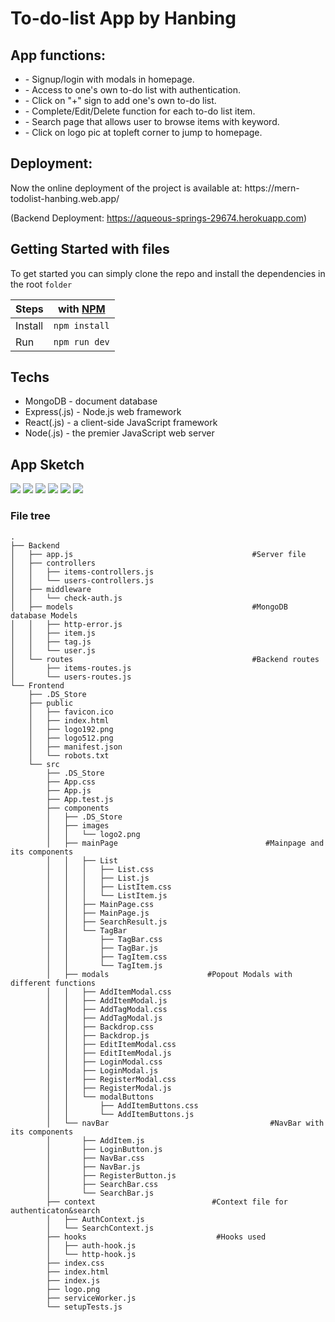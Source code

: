 # To-do-list App by Hanbing



<h2>App functions:</h2>
<ul>
<li>- Signup/login with modals in homepage.</li>
<li>- Access to one's own to-do list with authentication.</li>
<li>- Click on "+" sign to add one's own to-do list.</li>
<li>- Complete/Edit/Delete function for each to-do list item.</li>
<li>- Search page that allows user to browse items with keyword.</li>
<li>- Click on logo pic at topleft corner to jump to homepage.</li>
</ul>

<h2>Deployment: </h2>
Now the online deployment of the project is available at: 
https://mern-todolist-hanbing.web.app/

(Backend Deployment: https://aqueous-springs-29674.herokuapp.com)


<h2>Getting Started with files</h2>

To get started you can simply clone the repo and install the dependencies in the root `folder`

| Steps   | with [NPM](https://www.npmjs.com/) |
| ------- | ---------------------------------- |
| Install | `npm install`                      |
| Run     | `npm run dev`                      |

<h2>Techs</h2>
<ul>
  <li>MongoDB - document database</li>
   <li> Express(.js) - Node.js web framework</li>
  <li> React(.js) - a client-side JavaScript framework</li>
  <li> Node(.js) - the premier JavaScript web server</li>
</ul>
    
<h2>App Sketch</h2>

<img src = "https://tva1.sinaimg.cn/large/0081Kckwgy1gjzrb1v628j31kw0twq8o.jpg" />
<img src = "https://tva1.sinaimg.cn/large/0081Kckwgy1gjzrb0y1t3j31kw0twq93.jpg" />
<img src = "https://tva1.sinaimg.cn/large/0081Kckwgy1gjzrb0igogj31kw0twtej.jpg" />
<img src = "https://tva1.sinaimg.cn/large/0081Kckwgy1gjzrb05h75j31kw0u0afi.jpg" />
<img src = "https://tva1.sinaimg.cn/large/0081Kckwgy1gjzrazr6t0j31k80tygrv.jpg" />
<img src = "https://tva1.sinaimg.cn/large/0081Kckwgy1gjzraz3k0zj31k60c2jve.jpg" />



<h3>File tree</h3>


```
.
├── Backend
│   ├── app.js                                        #Server file
│   ├── controllers
│   │   ├── items-controllers.js
│   │   └── users-controllers.js
│   ├── middleware                          
│   │   └── check-auth.js
│   ├── models                                        #MongoDB database Models
│   │   ├── http-error.js
│   │   ├── item.js
│   │   ├── tag.js
│   │   └── user.js
│   └── routes                                        #Backend routes
│       ├── items-routes.js
│       └── users-routes.js
└── Frontend
    ├── .DS_Store
    ├── public
    │   ├── favicon.ico
    │   ├── index.html
    │   ├── logo192.png
    │   ├── logo512.png
    │   ├── manifest.json
    │   └── robots.txt
    └── src
        ├── .DS_Store
        ├── App.css
        ├── App.js                                   
        ├── App.test.js
        ├── components
        │   ├── .DS_Store
        │   ├── images
        │   │   └── logo2.png
        │   ├── mainPage                                 #Mainpage and its components
        │   │   ├── List
        │   │   │   ├── List.css
        │   │   │   ├── List.js
        │   │   │   ├── ListItem.css
        │   │   │   └── ListItem.js
        │   │   ├── MainPage.css
        │   │   ├── MainPage.js
        │   │   ├── SearchResult.js
        │   │   └── TagBar
        │   │       ├── TagBar.css
        │   │       ├── TagBar.js
        │   │       ├── TagItem.css
        │   │       └── TagItem.js
        │   ├── modals                      #Popout Modals with different functions
        │   │   ├── AddItemModal.css
        │   │   ├── AddItemModal.js
        │   │   ├── AddTagModal.css
        │   │   ├── AddTagModal.js
        │   │   ├── Backdrop.css
        │   │   ├── Backdrop.js
        │   │   ├── EditItemModal.css
        │   │   ├── EditItemModal.js
        │   │   ├── LoginModal.css
        │   │   ├── LoginModal.js
        │   │   ├── RegisterModal.css
        │   │   ├── RegisterModal.js
        │   │   └── modalButtons
        │   │       ├── AddItemButtons.css
        │   │       └── AddItemButtons.js
        │   └── navBar                                    #NavBar with its components
        │       ├── AddItem.js
        │       ├── LoginButton.js
        │       ├── NavBar.css
        │       ├── NavBar.js
        │       ├── RegisterButton.js
        │       ├── SearchBar.css
        │       └── SearchBar.js
        ├── context                          #Context file for authenticaton&search
        │   ├── AuthContext.js
        │   └── SearchContext.js
        ├── hooks                             #Hooks used
        │   ├── auth-hook.js
        │   └── http-hook.js
        ├── index.css
        ├── index.html
        ├── index.js
        ├── logo.png
        ├── serviceWorker.js
        └── setupTests.js



```